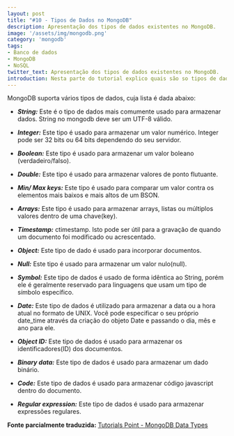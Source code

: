 ```yaml
---
layout: post
title: "#10 - Tipos de Dados no MongoDB"
description: Apresentação dos tipos de dados existentes no MongoDB.
image: '/assets/img/mongodb.png'
category: 'mongodb'
tags:
- Banco de dados
- MongoDB
- NoSQL
twitter_text: Apresentação dos tipos de dados existentes no MongoDB.
introduction: Nesta parte do tutorial explico quais são so tipos de dados suportados no MongoDB.
---
```

MongoDB suporta vários tipos de dados, cuja lista é dada abaixo:

- **_String:_** Este é o tipo de dados mais comumente usado para armazenar dados. String no mongodb deve ser um UTF-8 válido.

- **_Integer:_** Este tipo é usado para armazenar um valor numérico. Integer pode ser 32 bits ou 64 bits dependendo do seu servidor.

- **_Boolean:_** Este tipo é usado para armazenar um valor boleano (verdadeiro/falso).

- **_Double:_** Este tipo é usado para armazenar valores de ponto flutuante.

- **_Min/ Max keys:_** Este tipo é usado para comparar um valor contra os elementos mais baixos e mais altos de um BSON.

- **_Arrays:_** Este tipo é usado para armazenar arrays, listas ou múltiplos valores dentro de uma chave(key).

- **_Timestamp:_** ctimestamp. Isto pode ser útil para a gravação de quando um documento foi modificado ou acrescentado.

- **_Object:_** Este tipo de dado é usado para incorporar documentos.

- **_Null:_** Este tipo é usado para armazenar um valor nulo(null).

- **_Symbol:_** Este tipo de dados é usado de forma idêntica ao String, porém ele é geralmente reservado para linguagens que usam um tipo de símbolo específico.

- **_Date:_** Este tipo de dados é utilizado para armazenar a data ou a hora atual no formato de UNIX. Você pode especificar o seu próprio date_time através da criação do objeto Date e passando o dia, mês e ano para ele.

- **_Object ID:_** Este tipo de dados é usado para armazenar os identificadores(ID) dos documentos.

- **_Binary data:_** Este tipo de dados é usado para armazenar um dado binário.

- **_Code:_** Este tipo de dados é usado para armazenar código javascript dentro do documento.

- **_Regular expression:_** Este tipo de dados é usado para armazenar expressões regulares.


**Fonte parcialmente traduzida:** [Tutorials Point - MongoDB Data Types](http://www.tutorialspoint.com/mongodb/mongodb_datatype.htm)
